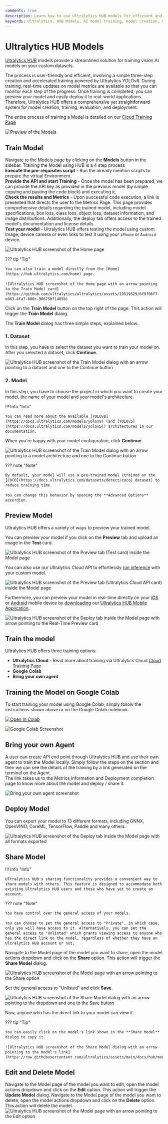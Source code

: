 ```yaml
---
comments: true
description: Learn how to use Ultralytics HUB models for efficient and user-friendly AI model training. For easy model creation, training, evaluation and deployment, follow our detailed guide.
keywords: Ultralytics, HUB Models, AI model training, model creation, model training, model evaluation, model deployment
---
```


# Ultralytics HUB Models

[Ultralytics HUB](https://hub.ultralytics.com/) models provide a streamlined solution for training vision AI models on your custom datasets.

The process is user-friendly and efficient, involving a simple three-step creation and accelerated training powered by Ultralytics YOLOv8. During training, real-time updates on model metrics are available so that you can monitor each step of the progress. Once training is completed, you can preview your model and easily deploy it to real-world applications. Therefore, Ultralytics HUB offers a comprehensive yet straightforward system for model creation, training, evaluation, and deployment.

The entire process of training a Model is detailed on our [Cloud Training Page](cloudtraining.md)

![Preview of the Models](https://github.com/ultralytics/ultralytics/assets/19519529/a02e1441-f5f6-4935-ad75-ec18e425d8bd)

## Train Model

Navigate to the [Models](https://hub.ultralytics.com/models) page by clicking on the **Models** button in the sidebar.
Training the Model using HUB is a 4 step process <br />
**Execute the pre-requisites script** - Run the already mention scripts to prepare the virtual Environment.<br />
**Provide the API and start Training** - Once the model has been prepared, we can provide the API key as provided in the previous model (by simple copying and pasting the code block) and executing it.<br />
**Check the results and Metrics** - Upon successful code execution, a link is presented that directs the user to the Metrics Page. This page provides comprehensive details regarding the trained model, including model specifications, box loss, class loss, object loss, dataset information, and image distributions. Additionally, the deploy tab offers access to the trained model's documentation and license details.<br />
**Test your model** - Ultralytics HUB offers testing the model using custom Image, device camera or even links to test it using your `iPhone` or `Android` device.<br />

![Ultralytics HUB screenshot of the Home page](https://github.com/ultralytics/ultralytics/assets/19519529/61428720-aa93-4689-b209-ead7f06fa488)

??? tip "Tip"

    You can also train a model directly from the [Home](https://hub.ultralytics.com/home) page.

    ![Ultralytics HUB screenshot of the Home page with an arrow pointing to the Train Model card](https://github.com/ultralytics/ultralytics/assets/19519529/6f9f06f7-e663-4fa7-800c-98675bf1405b)

Click on the **Train Model** button on the top right of the page. This action will trigger the **Train Model** dialog.

The **Train Model** dialog has three simple steps, explained below.

### 1. Dataset

In this step, you have to select the dataset you want to train your model on. After you selected a dataset, click **Continue**.

![Ultralytics HUB screenshot of the Train Model dialog with an arrow pointing to a dataset and one to the Continue button](https://github.com/ultralytics/ultralytics/assets/19519529/7ff90f2a-c61e-472f-a573-f725a5bddc1c)

### 2. Model

In this step, you have to choose the project in which you want to create your model, the name of your model and your model's architecture.

!!! Info "Info"

    You can read more about the available [YOLOv8](https://docs.ultralytics.com/models/yolov8) (and [YOLOv5](https://docs.ultralytics.com/models/yolov5)) architectures in our documentation.

When you're happy with your model configuration, click **Continue**.

![Ultralytics HUB screenshot of the Train Model dialog with an arrow pointing to a model architecture and one to the Continue button](https://github.com/ultralytics/ultralytics/assets/19519529/a7a412b3-3e87-48de-b117-c506338f36fb)

??? note "Note"

    By default, your model will use a pre-trained model (trained on the [COCO](https://docs.ultralytics.com/datasets/detect/coco) dataset) to reduce training time.

    You can change this behavior by opening the **Advanced Options** accordion.

## Preview Model

Ultralytics HUB offers a variety of ways to preview your trained model.

You can preview your model if you click on the **Preview** tab and upload an image in the **Test** card.

![Ultralytics HUB screenshot of the Preview tab (Test card) inside the Model page](https://github.com/ultralytics/ultralytics/assets/19519529/a732d13a-8da9-40a8-9f5e-c766bec3fbe9)

You can also use our Ultralytics Cloud API to effortlessly [run inference](inference-api.md) with your custom model.

![Ultralytics HUB screenshot of the Preview tab (Ultralytics Cloud API card) inside the Model page](https://github.com/ultralytics/ultralytics/assets/19519529/77ae0f6c-d89e-433c-b404-77f71c06def5)

Furthermore, you can preview your model in real-time directly on your [iOS](https://apps.apple.com/xk/app/ultralytics/id1583935240) or [Android](https://play.google.com/store/apps/details?id=com.ultralytics.ultralytics_app) mobile device by [downloading](https://ultralytics.com/app_install) our [Ultralytics HUB Mobile Application](app/index.md).

![Ultralytics HUB screenshot of the Deploy tab inside the Model page with arrow pointing to the Real-Time Preview card](https://github.com/ultralytics/ultralytics/assets/19519529/8d711052-5ab1-43bc-bc25-a8802a24b301)

## Train the model

Ultralytics HUB offers three training options:

- **Ultralytics Cloud** - Read more about training via Ultralytics Cloud [Cloud Training Page](cloudtraining.md)
- **Google Colab**
- **Bring your own agent**

## Training the Model on Google Colab

To start training your model using Google Colab, simply follow the instructions shown above or on the Google Colab notebook.

<a href="https://colab.research.google.com/github/ultralytics/hub/blob/master/hub.ipynb" target="_blank">
    <img src="https://colab.research.google.com/assets/colab-badge.svg" alt="Open In Colab">
</a>

![Google Colab Screenshot](https://github.com/ultralytics/ultralytics/assets/19519529/f19d2e04-d33c-446b-91f9-80396e02b68f)

## Bring your own Agent

A user can create API end point through Ultralytics HUB and use their own agent to train the Model locally. Simply follow the steps on the section and then we can see the details of the training by a link generated on the terminal on the Agent. <br />
The link takes us to the Metrics Information and Deployment completion page to know more about the model and deploy / share it.

![Bring your own agent screenshot](https://github.com/ultralytics/ultralytics/assets/19519529/7d8dcd7a-19ec-4ada-87bf-1a1ba1d01ceb)

## Deploy Model

You can export your model to 13 different formats, including ONNX, OpenVINO, CoreML, TensorFlow, Paddle and many others.

![Ultralytics HUB screenshot of the Deploy tab inside the Model page with all formats exported](https://github.com/ultralytics/ultralytics/assets/19519529/083a929d-2bbd-45f8-9dec-2767949caaba)

## Share Model

!!! Info "Info"

    Ultralytics HUB's sharing functionality provides a convenient way to share models with others. This feature is designed to accommodate both existing Ultralytics HUB users and those who have yet to create an account.

??? note "Note"

    You have control over the general access of your models.

    You can choose to set the general access to "Private", in which case, only you will have access to it. Alternatively, you can set the general access to "Unlisted" which grants viewing access to anyone who has the direct link to the model, regardless of whether they have an Ultralytics HUB account or not.

Navigate to the Model page of the model you want to share, open the model actions dropdown and click on the **Share** option. This action will trigger the **Share Model** dialog.

![Ultralytics HUB screenshot of the Model page with an arrow pointing to the Share option](https://github.com/ultralytics/ultralytics/assets/19519529/ac98724e-9267-4557-a792-33073c47bbff)

Set the general access to "Unlisted" and click **Save**.

![Ultralytics HUB screenshot of the Share Model dialog with an arrow pointing to the dropdown and one to the Save button](https://github.com/ultralytics/ultralytics/assets/19519529/65afcd99-1f9e-4be8-b287-096a7c74fc0e)

Now, anyone who has the direct link to your model can view it.

??? tip "Tip"

    You can easily click on the model's link shown in the **Share Model** dialog to copy it.

    ![Ultralytics HUB screenshot of the Share Model dialog with an arrow pointing to the model's link](https://raw.githubusercontent.com/ultralytics/assets/main/docs/hub/models/hub_share_model_4.jpg)

## Edit and Delete Model

Navigate to the Model page of the model you want to edit, open the model actions dropdown and click on the **Edit** option. This action will trigger the **Update Model** dialog. Navigate to the Model page of the model you want to delete, open the model actions dropdown and click on the **Delete** option. This action will delete the model.
![Ultralytics HUB screenshot of the Model page with an arrow pointing to the Edit option](https://github.com/ultralytics/ultralytics/assets/19519529/5c2db731-45dc-4f04-ac0f-9ad600c140a1)
